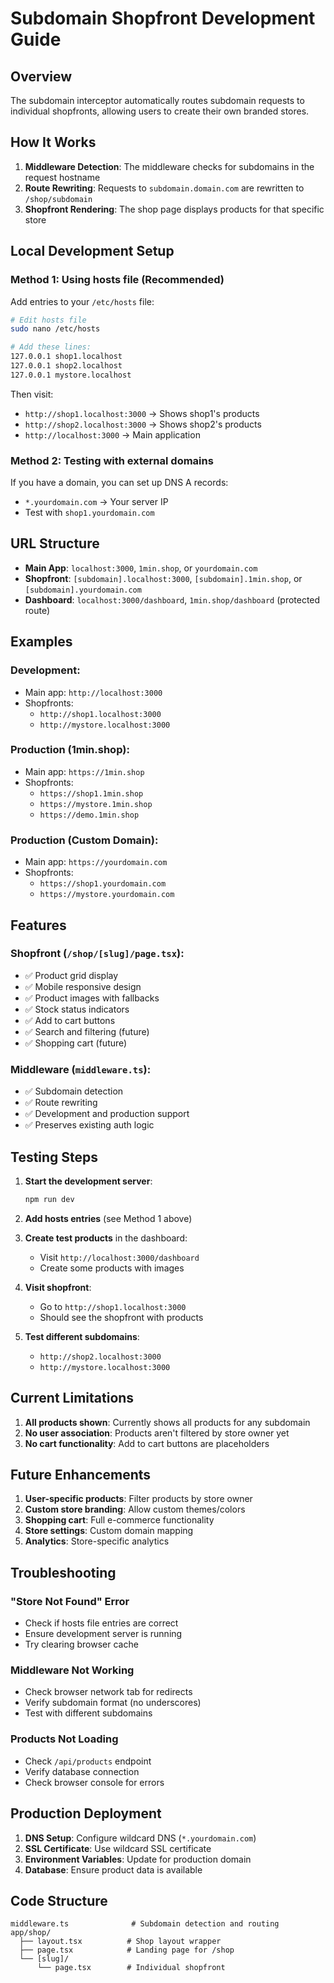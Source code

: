 # Subdomain Shopfront Development Guide

## Overview

The subdomain interceptor automatically routes subdomain requests to individual shopfronts, allowing users to create their own branded stores.

## How It Works

1. **Middleware Detection**: The middleware checks for subdomains in the request hostname
2. **Route Rewriting**: Requests to `subdomain.domain.com` are rewritten to `/shop/subdomain`
3. **Shopfront Rendering**: The shop page displays products for that specific store

## Local Development Setup

### Method 1: Using hosts file (Recommended)

Add entries to your `/etc/hosts` file:

```bash
# Edit hosts file
sudo nano /etc/hosts

# Add these lines:
127.0.0.1 shop1.localhost
127.0.0.1 shop2.localhost
127.0.0.1 mystore.localhost
```

Then visit:

- `http://shop1.localhost:3000` → Shows shop1's products
- `http://shop2.localhost:3000` → Shows shop2's products
- `http://localhost:3000` → Main application

### Method 2: Testing with external domains

If you have a domain, you can set up DNS A records:

- `*.yourdomain.com` → Your server IP
- Test with `shop1.yourdomain.com`

## URL Structure

- **Main App**: `localhost:3000`, `1min.shop`, or `yourdomain.com`
- **Shopfront**: `[subdomain].localhost:3000`, `[subdomain].1min.shop`, or `[subdomain].yourdomain.com`
- **Dashboard**: `localhost:3000/dashboard`, `1min.shop/dashboard` (protected route)

## Examples

### Development:

- Main app: `http://localhost:3000`
- Shopfronts:
  - `http://shop1.localhost:3000`
  - `http://mystore.localhost:3000`

### Production (1min.shop):

- Main app: `https://1min.shop`
- Shopfronts:
  - `https://shop1.1min.shop`
  - `https://mystore.1min.shop`
  - `https://demo.1min.shop`

### Production (Custom Domain):

- Main app: `https://yourdomain.com`
- Shopfronts:
  - `https://shop1.yourdomain.com`
  - `https://mystore.yourdomain.com`

## Features

### Shopfront (`/shop/[slug]/page.tsx`):

- ✅ Product grid display
- ✅ Mobile responsive design
- ✅ Product images with fallbacks
- ✅ Stock status indicators
- ✅ Add to cart buttons
- ✅ Search and filtering (future)
- ✅ Shopping cart (future)

### Middleware (`middleware.ts`):

- ✅ Subdomain detection
- ✅ Route rewriting
- ✅ Development and production support
- ✅ Preserves existing auth logic

## Testing Steps

1. **Start the development server**:

   ```bash
   npm run dev
   ```

2. **Add hosts entries** (see Method 1 above)

3. **Create test products** in the dashboard:

   - Visit `http://localhost:3000/dashboard`
   - Create some products with images

4. **Visit shopfront**:

   - Go to `http://shop1.localhost:3000`
   - Should see the shopfront with products

5. **Test different subdomains**:
   - `http://shop2.localhost:3000`
   - `http://mystore.localhost:3000`

## Current Limitations

1. **All products shown**: Currently shows all products for any subdomain
2. **No user association**: Products aren't filtered by store owner yet
3. **No cart functionality**: Add to cart buttons are placeholders

## Future Enhancements

1. **User-specific products**: Filter products by store owner
2. **Custom store branding**: Allow custom themes/colors
3. **Shopping cart**: Full e-commerce functionality
4. **Store settings**: Custom domain mapping
5. **Analytics**: Store-specific analytics

## Troubleshooting

### "Store Not Found" Error

- Check if hosts file entries are correct
- Ensure development server is running
- Try clearing browser cache

### Middleware Not Working

- Check browser network tab for redirects
- Verify subdomain format (no underscores)
- Test with different subdomains

### Products Not Loading

- Check `/api/products` endpoint
- Verify database connection
- Check browser console for errors

## Production Deployment

1. **DNS Setup**: Configure wildcard DNS (`*.yourdomain.com`)
2. **SSL Certificate**: Use wildcard SSL certificate
3. **Environment Variables**: Update for production domain
4. **Database**: Ensure product data is available

## Code Structure

```
middleware.ts              # Subdomain detection and routing
app/shop/
  ├── layout.tsx          # Shop layout wrapper
  ├── page.tsx            # Landing page for /shop
  └── [slug]/
      └── page.tsx        # Individual shopfront
```
